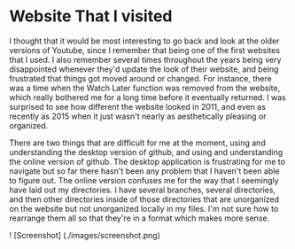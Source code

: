 # Website That I visited

I thought that it would be most interesting to go back and look at the older versions of Youtube, since I remember that being one of the first websites that I used. I also remember several times throughout the years being very disappointed whenever they'd update the look of their website, and being frustrated that things got moved around or changed. For instance, there was a time when the Watch Later function was removed from the website, which really bothered me for a long time before it eventually returned. I was surprised to see how different the website looked in 2011, and even as recently as 2015 when it just wasn't nearly as aesthetically pleasing or organized.

There are two things that are difficult for me at the moment, using and understanding the desktop version of github, and using and understanding the online version of github. The desktop application is frustrating for me to navigate but so far there hasn't been any problem that I haven't been able to figure out. The online version confuses me for the way that I seemingly have laid out my directories. I have several branches, several directories, and then other directories inside of those directories that are unorganized on the website but not unorganized locally in my files. I'm not sure how to rearrange them all so that they're in a format which makes more sense.

! [Screenshot] (./images/screenshot.png)
